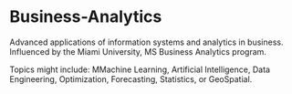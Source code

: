 # Business-Analytics
Advanced applications of information systems and analytics in business. Influenced by the Miami University, MS Business Analytics program.

Topics might include:
MMachine Learning, Artificial Intelligence, Data Engineering, Optimization, Forecasting, Statistics, or GeoSpatial.
